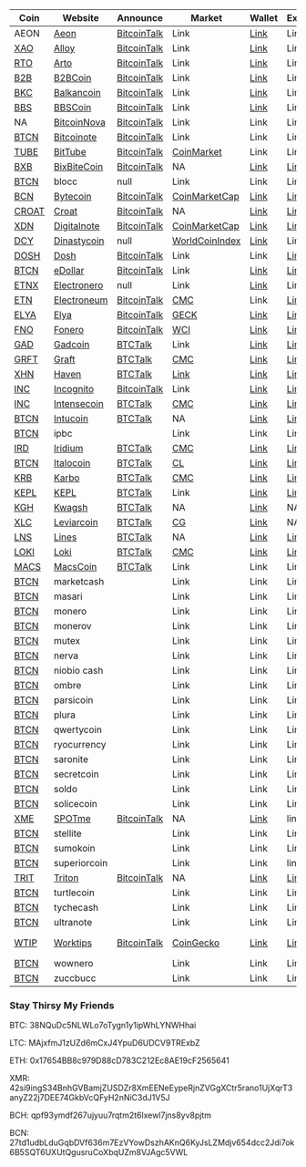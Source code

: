 |  **Coin** | **Website** | **Announce** | **Market** | **Wallet** | **Explorer** | **Algo** | **Script** | **Git** |
|  ------ | ------ | ------ | ------ | ------ | ------ | ------ | ------ | ------ |
|  AEON | [Aeon](http://www.aeon.cash/) | [BitcoinTalk](https://bitcointalk.org/index.php?topic=641696.0) | Link | [Link](https://www.aeon.cash/#downloads) | Link | cn_lite_v7 | [GitHub](https://github.com/aeugenegray/xmr-stak-aeon.git) |  |
|  [XAO](https://github.com/aeugenegray/cryptonote-coins-list/tree/master/alloy) | [Alloy](https://alloyproject.org/) | [BitcoinTalk](https://bitcointalk.org/index.php?topic=2676887.0) | Link | [Link](https://alloyproject.org/#wallet) | Link |  | Link |  |
|  [RTO](https://github.com/aeugenegray/cryptonote-coins-list/tree/master/arto) | [Arto](https://www.arto.cash/) | [BitcoinTalk](https://bitcointalk.org/index.php?topic=2932583.0) | Link | [Link](https://www.arto.cash/#download) | Link |  | Link |  |
|  [B2B](https://github.com/aeugenegray/cryptonote-coins-list/tree/master/b2bcoin) | [B2BCoin](https://b2bcoin.xyz/) | [BitcoinTalk](https://bitcointalk.org/index.php?topic=2098163.0) | Link | [Link](https://b2bcoin.xyz/#download) | Link |  | Link |  |
|  [BKC](https://github.com/aeugenegray/cryptonote-coins-list/tree/master/balkancoin) | [Balkancoin](https://www.balkancoin.org/) | [BitcoinTalk](https://bitcointalk.org/index.php?topic=2821734.0) | Link | [Link](https://www.balkancoin.org/downloads/) | Link |  | Link |  |
|  [BBS](https://github.com/aeugenegray/cryptonote-coins-list/tree/master/bbscoin) | [BBSCoin](https://bbscoin.xyz/) | [BitcoinTalk](https://bitcointalk.org/index.php?topic=2861067.0) | Link | [Link](https://bbscoin.xyz/download/#downloads) | Link |  | Link |  |
|  NA | [BitcoinNova](http://bitcoinn.biz/) | [BitcoinTalk](https://bitcointalk.org/index.php?topic=2309303.0) | Link | Link | Link |  | Link |  |
|  [BTCN](https://github.com/aeugenegray/cryptonote-coins-list/tree/master/bitcoinote) | [Bitcoinote](http://www.bitcoinote.org/) | [BitcoinTalk](https://bitcointalk.org/index.php?topic=2660296.0) | Link | Link | Link |  | Link |  |
|  [TUBE](https://github.com/aeugenegray/cryptonote-coins-list/tree/master/bittube) | [BitTube](https://coin.bit.tube/) | [BitcoinTalk](https://bitcointalk.org/index.php?topic=2856278.0) | [CoinMarket](https://coinmarketcap.com/currencies/bit-tube/) | Link | Link |  | Link |  |
|  [BXB](https://github.com/aeugenegray/cryptonote-coins-list/tree/master/bixbitecoin) | [BixBiteCoin](https://bixbite.pro/) | [BitcoinTalk](https://bitcointalk.org/index.php?topic=3443277.0) | NA | [Link](https://bixbite.pro/#download) | [Link](http://explorer.bixbite.pro/) |  | Link |  |
|  [BTCN](https://github.com/aeugenegray/cryptonote-coins-list/tree/master/blocc) | blocc | null | Link | Link | Link |  | Link |  |
|  [BCN](https://github.com/aeugenegray/cryptonote-coins-list/tree/master/bytecoin) | [Bytecoin](https://www.google.com/url?sa=t&rct=j&q=&esrc=s&source=web&cd=2&cad=rja&uact=8&ved=0ahUKEwipu4W3j8jbAhVnl1QKHd9CC3UQFgg9MAE&url=https%3A%2F%2Fbytecoin.org%2F&usg=AOvVaw2A2G0mFi3etnsJNATevwm1) | [BitcoinTalk](https://www.google.com/url?sa=t&rct=j&q=&esrc=s&source=web&cd=9&cad=rja&uact=8&ved=0ahUKEwiEjZnij8jbAhUOCXwKHdFvA_AQFgiKATAI&url=https%3A%2F%2Fbitcointalk.org%2Findex.php%3Ftopic%3D512747.0&usg=AOvVaw2grZmlK4Awvgh-MBE0thZE) | [CoinMarketCap](https://www.google.com/url?sa=t&rct=j&q=&esrc=s&source=web&cd=1&cad=rja&uact=8&ved=0ahUKEwipu4W3j8jbAhVnl1QKHd9CC3UQFggpMAA&url=https%3A%2F%2Fcoinmarketcap.com%2Fcurrencies%2Fbytecoin-bcn%2F&usg=AOvVaw2MaxZeoXDjodTs47TzQIQ7) | [Link](https://www.google.com/url?sa=t&rct=j&q=&esrc=s&source=web&cd=1&cad=rja&uact=8&ved=0ahUKEwif_I_0j8jbAhVrrFQKHWynAU8QFggpMAA&url=https%3A%2F%2Fbytecoin.org%2Fdownloads&usg=AOvVaw2UxlZBr-UCzkFVMQdil7w7) | [Link](https://www.google.com/url?sa=t&rct=j&q=&esrc=s&source=web&cd=1&cad=rja&uact=8&ved=0ahUKEwjLmfn8j8jbAhUJiFQKHa1MDhMQFggpMAA&url=https%3A%2F%2Fchainradar.com%2F&usg=AOvVaw1DTxfk57TE4BeObsNqUcqv) |  | Link |  |
|  [CROAT](https://github.com/aeugenegray/cryptonote-coins-list/tree/master/croat) | [Croat](http://croat.cat/) | [BitcoinTalk](https://bitcointalk.org/index.php?topic=2102443.0) | NA | [Link](http://croat.cat/#downloads) | [Link](http://178.22.71.122/) |  | Link |  |
|  [XDN](https://github.com/aeugenegray/cryptonote-coins-list/tree/master/digitalnote) | [Digitalnote](http://www.digitalnote.biz/) | [BitcoinTalk](https://bitcointalk.org/index.php?topic=1082745.0) | [CoinMarketCap](https://www.google.com/url?sa=t&rct=j&q=&esrc=s&source=web&cd=1&cad=rja&uact=8&ved=0ahUKEwjT5vybkcjbAhVDiVQKHd1RBaAQFggpMAA&url=https%3A%2F%2Fcoinmarketcap.com%2Fcurrencies%2Fdigitalnote%2F&usg=AOvVaw38B_B-OMzVsVjlEzzmay6B) | [Link](https://digitalnote.biz/#download) | [Link](http://chainradar.com/xdn/blocks) |  | Link |  |
|  [DCY](https://github.com/aeugenegray/cryptonote-coins-list/tree/master/dinastycoin) | [Dinastycoin](http://www.dinastycoin.com/en/) | null | [WorldCoinIndex](https://worldcoinindex.com/it/moneta/dinastycoin) | [Link](https://github.com/dinastyoffreedom/dinastycoin/releases) | Link |  | Link |  |
|  [DOSH](https://github.com/aeugenegray/cryptonote-coins-list/tree/master/dosh) | [Dosh](http://getdosh.org/) | [BitcoinTalk](https://bitcointalk.org/index.php?topic=2958573.0) | Link | Link | [Link](https://dosh-explorer.github.io/) |  | Link | [Github](https://github.com/mydosh/DOSH) |
|  [BTCN](https://github.com/aeugenegray/cryptonote-coins-list/tree/master/edollar) | [eDollar](https://edollar.cash) | [BitcoinTalk](https://bitcointalk.org/index.php?topic=2643196.0) | Link | [Link](https://edollar.cash/#download) | [Link](https://explorer.edollar.cash/) |  | Link |  |
|  [ETNX](https://github.com/aeugenegray/cryptonote-coins-list/tree/master/electronero) | [Electronero](https://electronero.org) | null | Link | [Link](https://github.com/electronero/electronero/releases) | Link |  | Link |  |
|  [ETN](https://github.com/aeugenegray/cryptonote-coins-list/tree/master/electroneum) | [Electroneum](http://electroneum.com/) | [BitcoinTalk](https://bitcointalk.org/index.php?topic=2353282.0) | [CMC](https://coinmarketcap.com/currencies/electroneum/) | Link | [Link](https://blockexplorer.electroneum.com/) |  | Link |  |
|  [ELYA](https://github.com/aeugenegray/cryptonote-coins-list/tree/master/elya) | [Elya](https://elyatel.com) | [BitcoinTalk](https://bitcointalk.org/index.php?topic=3118732.0) | [GECK](https://www.coingecko.com/en/coins/elya) | [Link](https://github.com/elyacoin/elyacoinwallet/releases) | [Link](https://explorer.coolbits.io/elya/) |  | Link |  |
|  [FNO](https://github.com/aeugenegray/cryptonote-coins-list/tree/master/fonero) | [Fonero](https://fonero.org) | [BitcoinTalk](https://bitcointalk.org/index.php?topic=3109546) | [WCI](https://www.worldcoinindex.com/coin/fonero) | [Link](https://fonero.org/#downloads) | [Link](http://blocks.fonero.org/) |  | Link |  |
|  [GAD](https://github.com/aeugenegray/cryptonote-coins-list/tree/master/gadcoin) | [Gadcoin](https://www.gadcoin.com.br/) | [BTCTalk](https://bitcointalk.org/index.php?topic=3339476.0) | Link | [Link](https://github.com/douglashipocreme/gadcoinwallet/releases) | [Link](https://blockchain.gadcoin.com.br/) |  | Link |  |
|  [GRFT](https://github.com/aeugenegray/cryptonote-coins-list/tree/master/graft) | [Graft](https://www.graft.network/) | [BTCTalk](https://bitcointalk.org/index.php?topic=2115188) | [CMC](https://coinmarketcap.com/currencies/graft/) | [Link](https://itunes.apple.com/us/app/graft-cryptopay-wallet/id1354423228?mt=8) | [Link](https://blockexplorer.graft.network/) |  | Link |  |
|  [XHN](https://github.com/aeugenegray/cryptonote-coins-list/tree/master/haven) | [Haven](https://havenprotocol.com/) | [BTCTalk](https://bitcointalk.org/index.php?topic=2989487) | [Link](https://coinmarketcap.com/currencies/haven-protocol/) | [Link](https://havenprotocol.com/) | [Link](https://explorer.havenprotocol.com/) |  | Link |  |
|  [INC](https://github.com/aeugenegray/cryptonote-coins-list/tree/master/incognito) | [Incognito](http://inc.ognito.org/) | [BitcoinTalk](https://bitcointalk.org/index.php?topic=3276900.0) | Link | [Link](https://github.com/incognito-currency/incognito-gui/releases) | [Link](http://incognitoexplorer.ml/) |  | Link |  |
|  [INC](https://github.com/aeugenegray/cryptonote-coins-list/tree/master/intensecoin) | [Intensecoin](https://intensecoin.com) | [BTCTalk](https://bitcointalk.org/index.php?topic=2989487.0) | [CMC](https://coinmarketcap.com/currencies/intensecoin/) | [Link](https://intensecoin.com/#download) | [Link](http://intensecoin.com/explorer) |  | Link |  |
|  [BTCN](https://github.com/aeugenegray/cryptonote-coins-list/tree/master/intucoin) | [Intucoin](http://intucoin.com) | [BTCTalk](https://bitcointalk.org/index.php?topic=3394028.0) | NA | [Link](http://intucoin.com/download.php) | [Link](http://explorer.intucoin.com/) |  | Link |  |
|  [BTCN](https://github.com/aeugenegray/cryptonote-coins-list/tree/master/ipbc) | ipbc |  | Link | Link | Link |  | Link |  |
|  [IRD](https://github.com/aeugenegray/cryptonote-coins-list/tree/master/iridium) | [Iridium](https://ird.cash) | [BTCTalk](https://bitcointalk.org/index.php?topic=2856278.0) | [CMC](https://coincodex.com/crypto/iridium/) | [Link](https://ird.cash/#custompage1) | [Link](https://explorer.ird.cash/) |  | Link |  |
|  [BTCN](https://github.com/aeugenegray/cryptonote-coins-list/tree/master/italocoin) | [Italocoin](https://www.italocoin.com/) | [BTCTalk](https://bitcointalk.org/index.php?topic=3122277.0) | [CL](https://coinlib.io/coin/ITA/Italocoin) | [Link](https://www.italocoin.com/#download) | [Link](https://explorer.italocoin.com/) | cn_heavy | Link |  |
|  [KRB](https://github.com/aeugenegray/cryptonote-coins-list/tree/master/karbo) | [Karbo](http://karbowanec.com/) | [BTCTalk](https://bitcointalk.org/index.php?topic=1491747) | [CMC](https://coinmarketcap.com/currencies/karbo/) | [Link](https://karbo.io/download) | [Link](http://explorer.karbowanec.com/en/) |  | Link |  |
|  [KEPL](https://github.com/aeugenegray/cryptonote-coins-list/tree/master/kepl) | [KEPL](http://www.kepl.org/) | [BTCTalk](https://bitcointalk.org/index.php?topic=3282087.0) | Link | [Link](http://www.kepl.org/downloads/KEPL-Wallet-Win64-1.1.0.zip) | [Link](http://explorer.kepl.org/) |  | Link |  |
|  [KGH](https://github.com/aeugenegray/cryptonote-coins-list/tree/master/kwagsh) | [Kwagsh](https://kwagsh.com) | [BTCTalk](https://bitcointalk.org/index.php?topic=3194150.0) | NA | [Link](https://github.com/kwash-dev/kwagsh-gui/releases) | NA |  | Link |  |
|  [XLC](https://github.com/aeugenegray/cryptonote-coins-list/tree/master/leviarcoin) | [Leviarcoin](https://leviarcoin.org) | [BTCTalk](https://bitcointalk.org/index.php?topic=1847322) | [CG](https://www.coingecko.com/en/coins/leviarcoin/trading_exchanges) | [Link](https://leviarcoin.org/#WALLET) | NA |  | Link |  |
|  [LNS](https://github.com/aeugenegray/cryptonote-coins-list/tree/master/lines) | [Lines](https://lines.pw) | [BTCTalk](https://bitcointalk.org/index.php?topic=3162385.0) | NA | [Link](https://lines.pw/wallets/lines-gui_0.3.0.deb) | [Link](https://explorer.lines.pw/) |  | Link |  |
|  [LOKI](https://github.com/aeugenegray/cryptonote-coins-list/tree/master/loki) | [Loki](https://loki.network/) | [BTCTalk](https://bitcointalk.org/index.php?topic=3016125.0) | [CMC](https://coinmarketcap.com/currencies/loki/) | [Link](https://github.com/Loki-project) | [Link](https://lokiblocks.com/) |  | Link |  |
|  [MACS](https://github.com/aeugenegray/cryptonote-coins-list/tree/master/macscoin) | [MacsCoin](https://macscoin.site/) | [BTCTalk](https://bitcointalk.org/index.php?topic=4245620.0) | Link | Link | Link | cn_v7 | Link |  |
|  [BTCN](https://github.com/aeugenegray/cryptonote-coins-list/tree/master/marketcash) | marketcash |  | Link | Link | Link |  | Link |  |
|  [BTCN](https://github.com/aeugenegray/cryptonote-coins-list/tree/master/masari) | masari |  | Link | Link | Link |  | Link |  |
|  [BTCN](https://github.com/aeugenegray/cryptonote-coins-list/tree/master/bitcoinote) | monero |  | Link | Link | Link |  | Link |  |
|  [BTCN](https://github.com/aeugenegray/cryptonote-coins-list/tree/master/bitcoinote) | monerov |  | Link | Link | Link |  | Link |  |
|  [BTCN](https://github.com/aeugenegray/cryptonote-coins-list/tree/master/bitcoinote) | mutex |  | Link | Link | Link |  | Link |  |
|  [BTCN](https://github.com/aeugenegray/cryptonote-coins-list/tree/master/bitcoinote) | nerva |  | Link | Link | Link |  | Link |  |
|  [BTCN](https://github.com/aeugenegray/cryptonote-coins-list/tree/master/bitcoinote) | niobio cash |  | Link | Link | Link |  | Link |  |
|  [BTCN](https://github.com/aeugenegray/cryptonote-coins-list/tree/master/bitcoinote) | ombre |  | Link | Link | Link |  | Link |  |
|  [BTCN](https://github.com/aeugenegray/cryptonote-coins-list/tree/master/bitcoinote) | parsicoin |  | Link | Link | Link |  | Link |  |
|  [BTCN](https://github.com/aeugenegray/cryptonote-coins-list/tree/master/bitcoinote) | plura |  | Link | Link | Link |  | Link |  |
|  [BTCN](https://github.com/aeugenegray/cryptonote-coins-list/tree/master/bitcoinote) | qwertycoin |  | Link | Link | Link |  | Link |  |
|  [BTCN](https://github.com/aeugenegray/cryptonote-coins-list/tree/master/bitcoinote) | ryocurrency |  | Link | Link | Link |  | Link |  |
|  [BTCN](https://github.com/aeugenegray/cryptonote-coins-list/tree/master/bitcoinote) | saronite |  | Link | Link | Link |  | Link |  |
|  [BTCN](https://github.com/aeugenegray/cryptonote-coins-list/tree/master/bitcoinote) | secretcoin |  | Link | Link | Link |  | Link |  |
|  [BTCN](https://github.com/aeugenegray/cryptonote-coins-list/tree/master/bitcoinote) | soldo |  | Link | Link | Link |  | Link |  |
|  [BTCN](https://github.com/aeugenegray/cryptonote-coins-list/tree/master/bitcoinote) | solicecoin |  | Link | Link | Link |  | Link |  |
|  [XME](https://github.com/aeugenegray/cryptonote-coins-list/tree/master/spotme) | [SPOTme](https://www2.spotmecoin.com/) | [BitcoinTalk](https://bitcointalk.org/index.php?topic=2701367.0) | NA | [Link](https://www2.spotmecoin.com/) | link | cn_lite_v7 | [GitHub](https://github.com/aeugenegray/xmr-stak-spotme) |  |
|  [BTCN](https://github.com/aeugenegray/cryptonote-coins-list/tree/master/bitcoinote) | stellite |  | Link | Link | Link |  | Link |  |
|  [BTCN](https://github.com/aeugenegray/cryptonote-coins-list/tree/master/bitcoinote) | sumokoin |  | Link | Link | Link |  | Link |  |
|  [BTCN](https://github.com/aeugenegray/cryptonote-coins-list/tree/master/bitcoinote) | superiorcoin |  | Link | Link | link |  | Link |  |
|  [TRIT](https://github.com/aeugenegray/cryptonote-coins-list/tree/master/triton) | [Triton](https://tritonproject.org/) | [BitcoinTalk](https://bitcointalk.org/index.php?topic=2944793.0) | NA | [Link](https://tritonproject.org/#wallets) | [Link](http://explorer.tritonproject.org/) | cn_lite_v7 | [GitHub](https://github.com/aeugenegray/xmr-stak-triton) | [GitHub](https://github.com/Triton-io) |
|  [BTCN](https://github.com/aeugenegray/cryptonote-coins-list/tree/master/bitcoinote) | turtlecoin |  | Link | Link | Link |  | Link |  |
|  [BTCN](https://github.com/aeugenegray/cryptonote-coins-list/tree/master/bitcoinote) | tychecash |  | Link | Link | Link |  | Link |  |
|  [BTCN](https://github.com/aeugenegray/cryptonote-coins-list/tree/master/bitcoinote) | ultranote |  | Link | Link | Link |  | Link |  |
|  [WTIP](https://github.com/aeugenegray/cryptonote-coins-list/tree/master/worktips) | [Worktips](http://worktips.info/) | [BitcoinTalk](https://bitcointalk.org/index.php?topic=3086019.0) | [CoinGecko](https://www.coingecko.com/en/price_charts/worktips/usd) | [Link](http://worktips.info/) | [Link](http://blockexplorer.worktips.info/) | cn_lite-v1 | [Github](https://github.com/aeugenegray/xmr-stak-worktips) | [GitHub](https://github.com/worktips) |
|  [BTCN](https://github.com/aeugenegray/cryptonote-coins-list/tree/master/bitcoinote) | wownero |  | Link | Link | Link |  | Link |  |
|  [BTCN](https://github.com/aeugenegray/cryptonote-coins-list/tree/master/bitcoinote) | zuccbucc |  | Link | Link | Link |  | Link |  |

### Stay Thirsy My Friends

BTC: 38NQuDc5NLWLo7oTygn1y1ipWhLYNWHhai

LTC: MAjxfmJ1zUZd6mCxJ4YpuD6UDCV9TRExbZ

ETH: 0x17654BB8c979D88cD783C212Ec8AE19cF2565641

XMR: 42si9ingS34BnhGVBamjZUSDZr8XmEENeEypeRjnZVGgXCtr5rano1UjXqrT3anyZ22j7DEE74GkbVcQFyH2nNiC3dJ1V5J

BCH: qpf93ymdf267ujyuu7rqtm2t6lxewl7jns8yv8pjtm

BCN: 27td1udbLduGqbDVf636m7EzVYowDszhAKnQ6KyJsLZMdjv654dcc2Jdi7ok6B5SQT6UXUtQgusruCoXbqUZm8VJAgc5VWL
